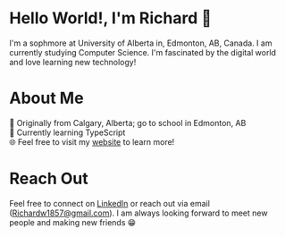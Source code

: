 # Hello World!, I'm Richard 👋
I'm a sophmore at University of Alberta in, Edmonton, AB, Canada. I am currently studying Computer Science. I'm fascinated by the digital world and love learning new technology!
# About Me
📍 Originally from Calgary, Alberta; go to school in Edmonton, AB <br/>
🌱 Currently learning TypeScript <br/>
🌐 Feel free to visit my [website](https://richardwu.netlify.app/) to learn more! <br/>
# Reach Out
Feel free to connect on [LinkedIn](https://www.linkedin.com/in/imrichardwu/) or reach out via email (Richardw1857@gmail.com). I am always looking forward to meet new people and making new friends 😁
